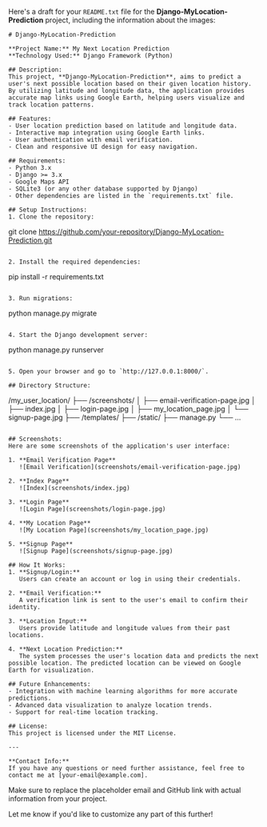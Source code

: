 Here's a draft for your `README.txt` file for the **Django-MyLocation-Prediction** project, including the information about the images:

```
# Django-MyLocation-Prediction

**Project Name:** My Next Location Prediction  
**Technology Used:** Django Framework (Python)

## Description:
This project, **Django-MyLocation-Prediction**, aims to predict a user's next possible location based on their given location history. By utilizing latitude and longitude data, the application provides accurate map links using Google Earth, helping users visualize and track location patterns.

## Features:
- User location prediction based on latitude and longitude data.
- Interactive map integration using Google Earth links.
- User authentication with email verification.
- Clean and responsive UI design for easy navigation.
  
## Requirements:
- Python 3.x
- Django >= 3.x
- Google Maps API
- SQLite3 (or any other database supported by Django)
- Other dependencies are listed in the `requirements.txt` file.

## Setup Instructions:
1. Clone the repository:
   ```
   git clone https://github.com/your-repository/Django-MyLocation-Prediction.git
   ```
   
2. Install the required dependencies:
   ```
   pip install -r requirements.txt
   ```

3. Run migrations:
   ```
   python manage.py migrate
   ```

4. Start the Django development server:
   ```
   python manage.py runserver
   ```

5. Open your browser and go to `http://127.0.0.1:8000/`.

## Directory Structure:
```
/my_user_location/
    ├── /screenshots/
    │   ├── email-verification-page.jpg
    │   ├── index.jpg
    │   ├── login-page.jpg
    │   ├── my_location_page.jpg
    │   └── signup-page.jpg
    ├── /templates/
    ├── /static/
    ├── manage.py
    └── ...
```

## Screenshots:
Here are some screenshots of the application's user interface:

1. **Email Verification Page**  
   ![Email Verification](screenshots/email-verification-page.jpg)

2. **Index Page**  
   ![Index](screenshots/index.jpg)

3. **Login Page**  
   ![Login Page](screenshots/login-page.jpg)

4. **My Location Page**  
   ![My Location Page](screenshots/my_location_page.jpg)

5. **Signup Page**  
   ![Signup Page](screenshots/signup-page.jpg)

## How It Works:
1. **Signup/Login:**  
   Users can create an account or log in using their credentials.
   
2. **Email Verification:**  
   A verification link is sent to the user's email to confirm their identity.
   
3. **Location Input:**  
   Users provide latitude and longitude values from their past locations.
   
4. **Next Location Prediction:**  
   The system processes the user's location data and predicts the next possible location. The predicted location can be viewed on Google Earth for visualization.

## Future Enhancements:
- Integration with machine learning algorithms for more accurate predictions.
- Advanced data visualization to analyze location trends.
- Support for real-time location tracking.

## License:
This project is licensed under the MIT License.

---

**Contact Info:**  
If you have any questions or need further assistance, feel free to contact me at [your-email@example.com].

```

Make sure to replace the placeholder email and GitHub link with actual information from your project.

Let me know if you'd like to customize any part of this further!
